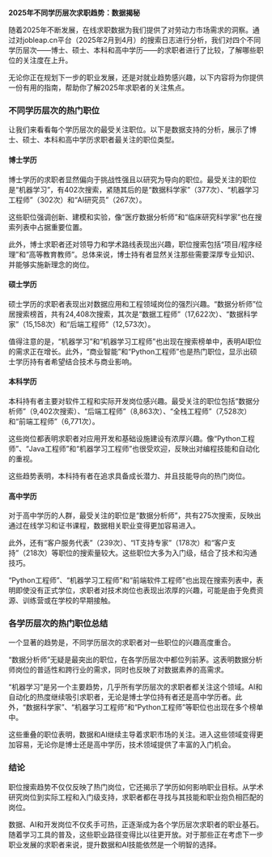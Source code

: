 **2025年不同学历层次求职趋势：数据揭秘**

随着2025年不断发展，在线求职数据为我们提供了对劳动力市场需求的洞察。通过对jobleap.cn平台（2025年2月到4月）的搜索日志进行分析，我们对四个不同学历层次——博士、硕士、本科和高中学历——的求职者进行了比较，了解哪些职位的关注度在上升。

无论你正在规划下一步的职业发展，还是对就业趋势感兴趣，以下内容将为你提供一份有用的指南，帮助你了解2025年求职者的关注焦点。

### 不同学历层次的热门职位

让我们来看看每个学历层次的最受关注职位。以下是数据支持的分析，展示了博士、硕士、本科和高中学历求职者最关注的职位类型。

#### 博士学历

博士学历的求职者显然偏向于挑战性强且以研究为导向的职位。最受关注的职位是“机器学习”，有402次搜索，紧随其后的是“数据科学家”（377次）、“机器学习工程师”（302次）和“AI研究员”（267次）。

这些职位强调创新、建模和实验，像“医疗数据分析师”和“临床研究科学家”也在搜索列表中占据重要位置。

此外，博士求职者还对领导力和学术路线表现出兴趣，职位搜索包括“项目/程序经理”和“高等教育教师”。总体来说，博士持有者显然关注那些需要深厚专业知识、并能够实施新理念的岗位。

#### 硕士学历

硕士学历的求职者表现出对数据应用和工程领域岗位的强烈兴趣。“数据分析师”位居搜索榜首，共有24,408次搜索，其次是“数据工程师”（17,622次）、“数据科学家”（15,158次）和“后端工程师”（12,573次）。

值得注意的是，“机器学习”和“机器学习工程师”也出现在搜索榜单中，表明AI职位的需求正在增长。此外，“商业智能”和“Python工程师”也是热门职位，显示出硕士学历持有者希望结合技术与商业影响。

#### 本科学历

本科持有者主要对软件工程和实际开发岗位感兴趣。最受关注的职位包括“数据分析师”（9,402次搜索）、“后端工程师”（8,863次）、“全栈工程师”（7,528次）和“前端工程师”（6,771次）。

这些岗位都表明求职者对应用开发和基础设施建设有浓厚兴趣。像“Python工程师”、“Java工程师”和“机器学习工程师”也很受欢迎，反映出对编程技能和自动化的重视。

这些趋势表明，本科持有者在追求具备成长潜力、并且技能导向的热门岗位。

#### 高中学历

对于高中学历的人群，最受关注的职位是“数据分析师”，共有275次搜索，反映出通过在线学习和证书课程，数据相关职业变得更加容易进入。

此外，还有“客户服务代表”（239次）、“IT支持专家”（178次）和“客户支持”（218次）等职位的搜索量较大。这些职位大多为入门级，结合了技术和沟通技巧。

“Python工程师”、“机器学习工程师”和“前端软件工程师”也出现在搜索列表中，表明即使没有正式学位，求职者对技术岗位也表现出浓厚的兴趣，可能是由于免费资源、训练营或在学校的早期接触。

### 各学历层次的热门职位总结

一个显著的趋势是，不同学历层次的求职者对一些职位的兴趣高度重合。

“数据分析师”无疑是最突出的职位，在各学历层次中都位列前茅。这表明数据分析师岗位的普适性和跨行业的需求，同时也反映了对数据素养的高需求。

“机器学习”是另一个主要趋势，几乎所有学历层次的求职者都关注这个领域。AI和自动化的热度继续吸引求职者，无论是博士学位持有者还是高中学历者。此外，“数据科学家”、“机器学习工程师”和“Python工程师”等职位也出现在多个榜单中。

这些重叠的职位表明，数据和AI继续主导着求职市场的关注。进入这些领域变得更加容易，无论你是博士还是高中学历，技术领域提供了丰富的入门机会。

### 结论

职位搜索趋势不仅仅反映了热门岗位，它还揭示了学历如何影响职业目标。从学术研究岗位到实际工程和入门级支持，求职者都在寻找与其技能和职业抱负相匹配的岗位。

数据、AI和开发岗位不仅炙手可热，正逐渐成为各个学历层次求职者的职业基石。随着学习工具的普及，这些职业路径变得比以往更开放。对于那些正在考虑下一步职业发展的求职者来说，提升数据和AI技能依然是一个明智的选择。
